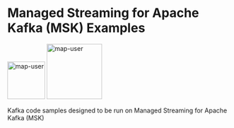 # Managed Streaming for Apache Kafka (MSK) Examples

<img width="85" alt="map-user" src="https://img.shields.io/badge/views-096-green"> <img width="125" alt="map-user" src="https://img.shields.io/badge/unique visits-0000-green">

Kafka code samples designed to be run on Managed Streaming for Apache Kafka (MSK)
